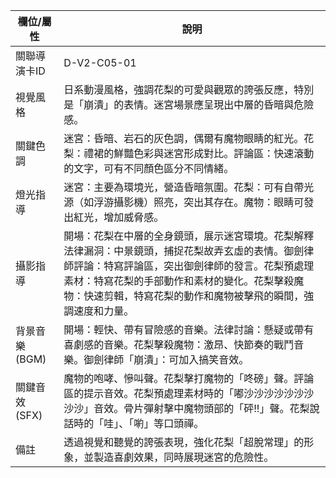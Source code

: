 | 欄位/屬性 | 說明 |
|---|---|
| 關聯導演卡ID | D-V2-C05-01 |
| 視覺風格 | 日系動漫風格，強調花梨的可愛與觀眾的誇張反應，特別是「崩潰」的表情。迷宮場景應呈現出中層的昏暗與危險感。 |
| 關鍵色調 | 迷宮：昏暗、岩石的灰色調，偶爾有魔物眼睛的紅光。花梨：禮裙的鮮豔色彩與迷宮形成對比。評論區：快速滾動的文字，可有不同顏色區分不同情緒。 |
| 燈光指導 | 迷宮：主要為環境光，營造昏暗氛圍。花梨：可有自帶光源（如浮游攝影機）照亮，突出其存在。魔物：眼睛可發出紅光，增加威脅感。 |
| 攝影指導 | 開場：花梨在中層的全身鏡頭，展示迷宮環境。花梨解釋法律漏洞：中景鏡頭，捕捉花梨故弄玄虛的表情。御劍律師評論：特寫評論區，突出御劍律師的發言。花梨預處理素材：特寫花梨的手部動作和素材的變化。花梨擊殺魔物：快速剪輯，特寫花梨的動作和魔物被擊飛的瞬間，強調速度和力量。 |
| 背景音樂 (BGM) | 開場：輕快、帶有冒險感的音樂。法律討論：懸疑或帶有喜劇感的音樂。花梨擊殺魔物：激昂、快節奏的戰鬥音樂。御劍律師「崩潰」：可加入搞笑音效。 |
| 關鍵音效 (SFX) | 魔物的咆哮、慘叫聲。花梨擊打魔物的「咚磅」聲。評論區的提示音效。花梨預處理素材時的「嘟沙沙沙沙沙沙沙沙沙」音效。骨片彈射擊中魔物頭部的「砰!!」聲。花梨說話時的「哇」、「喲」等口頭禪。 |
| 備註 | 透過視覺和聽覺的誇張表現，強化花梨「超脫常理」的形象，並製造喜劇效果，同時展現迷宮的危險性。 |
